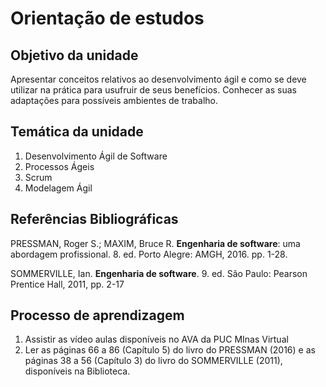 # Orientação de estudos

## Objetivo da unidade
Apresentar conceitos relativos ao desenvolvimento ágil e como se deve utilizar na prática para usufruir de seus benefícios. Conhecer as suas adaptações para possíveis ambientes de trabalho. 

## Temática da unidade
1. Desenvolvimento Ágil de Software
2. Processos Ágeis
3. Scrum
4. Modelagem Ágil

## Referências Bibliográficas

PRESSMAN, Roger S.; MAXIM, Bruce R. **Engenharia de software**: uma abordagem profissional. 8. ed. Porto Alegre: AMGH, 2016. pp. 1-28.

SOMMERVILLE, Ian. **Engenharia de software**. 9. ed. São Paulo: Pearson Prentice Hall, 2011, pp. 2-17


## Processo de aprendizagem

1. Assistir as vídeo aulas disponíveis no AVA da PUC MInas Virtual
2. Ler as páginas 66 a 86 (Capítulo 5) do livro do PRESSMAN (2016) e as páginas 38 a 56 (Capítulo 3) do livro do SOMMERVILLE (2011), disponíveis na Biblioteca.

